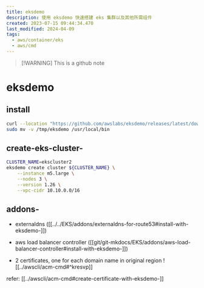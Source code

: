 ```yaml
---
title: eksdemo
description: 使用 eksdemo 快速搭建 eks 集群以及其他所需组件
created: 2023-07-15 09:44:34.470
last_modified: 2024-04-09
tags:
  - aws/container/eks
  - aws/cmd
---
```

> [!WARNING] This is a github note
# eksdemo

## install
```sh
curl --location "https://github.com/awslabs/eksdemo/releases/latest/download/eksdemo_$(uname -s)_x86_64.tar.gz" |tar xz -C /tmp
sudo mv -v /tmp/eksdemo /usr/local/bin

```

## create-eks-cluster-
```sh
CLUSTER_NAME=ekscluster2
eksdemo create cluster ${CLUSTER_NAME} \
    --instance m5.large \
    --nodes 3 \
    --version 1.26 \
    --vpc-cidr 10.10.0.0/16
```

## addons-
- externaldns ([[../../EKS/addons/externaldns-for-route53#install-with-eksdemo-]])
- aws load balancer controller ([[git/git-mkdocs/EKS/addons/aws-load-balancer-controller#install-with-eksdemo-]])

- 2 certificates, one for each domain name in original region
![[../awscli/acm-cmd#^kresvp]]

refer: [[../awscli/acm-cmd#create-certificate-with-eksdemo-]]


